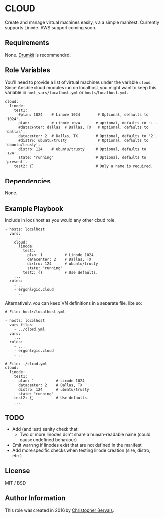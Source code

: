 CLOUD
=====

Create and manage virtual machines easily, via a simple manifest. Currently supports Linode. AWS support coming soon.


Requirements
------------

None. [Drumkit](http://github.com/ergonlogic/drumkit) is recommended.

Role Variables
--------------

You'll need to provide a list of virtual machines under the variable `cloud`. Since Ansible cloud modules run on localhost, you might want to keep this variable in `host_vars/localhost.yml` or `hosts/localhost.yml`.

    cloud:
      linode:
        test1:
          #plan: 1024    # Linode 1024        # Optional, defaults to '1024'.
          plan: 1        # Linode 1024       # Optional, defaults to '1'.
          #datacenter: dallas  # Dallas, TX   # Optional, defaults to 'dallas'.
          datacenter: 2  # Dallas, TX        # Optional, defaults to '2'.
          #distro: ubuntu/trusty              # Optional, defaults to 'ubuntu/trusty'.
          distro: 124    # ubuntu/trusty     # Optional, defaults to '124'.
          state: "running"                   # Optional, defaults to 'present'.
        test2: {}                            # Only a name is required.

Dependencies
------------

None.

Example Playbook
----------------

Include in localhost as you would any other cloud role.

    - hosts: localhost
      vars:
        ...
        cloud:
          linode:
            test1:
              plan: 1          # Linode 1024
              datacenter: 2    # Dallas, TX
              distro: 124      # ubuntu/trusty
              state: "running"
            test2: {}          # Use defaults.
        ...
      roles:
        - ...
        - ergonlogic.cloud
        - ...

Alternatively, you can keep VM definitions in a separate file, like so:

    # File: hosts/localhost.yml

    - hosts: localhost
      vars_files:
        - ../cloud.yml
      vars:
        ...
      roles:
        - ...
        - ergonlogic.cloud
        - ...

    # File: ./cloud.yml
    cloud:
      linode:
        test1:
          plan: 1          # Linode 1024
          datacenter: 2    # Dallas, TX
          distro: 124      # ubuntu/trusty
          state: "running"
        test2: {}          # Use defaults.
        ...


TODO
----

* Add (and test) sanity check that:
  * Two or more linodes don't share a human-readable name (could cause undefined behaviour)
* Emit warning if linodes exist that are not defined in the manifest
* Add more specific checks when testing linode creation (size, distro, etc.)

License
-------

MIT / BSD

Author Information
------------------

This role was created in 2016 by [Christopher Gervais](http://ergonlogic.com/).
